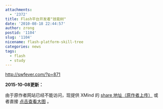 ```yaml
---
attachments:
  - '2372'
title: Flash平台开发者"技能树"
date: '2010-08-18 22:44:57'
author: zrong
postid: '1104'
slug: '1104'
nicename: flash-platform-skill-tree
categories: news
tags:
  - flash
  - study
---
```


<http://swfever.com/?p=871>

**2015-10-08更新：**

由于原作者网站已经不能访问，现提供 XMind 的 [share 地址（原作者上传）][1] 或者直接 [点击查看大图][2] 。


[1]: http://www.xmind.net/m/bCk4/
[2]: /uploads/2015/10/flash-platform-developer-skill-tree.jpg

